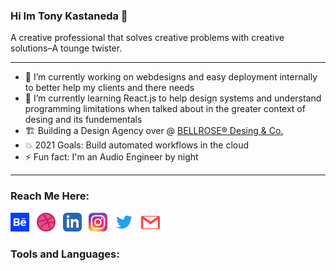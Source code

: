 
### Hi Im Tony Kastaneda 👋

A creative professional that solves creative problems with creative solutions–A tounge twister.

---
* 🔭 I’m currently working on webdesigns and easy deployment internally to better help my clients and there needs
* 🌱 I’m currently learning React.js to help design systems and understand programming limitations when talked about in the greater context of desing and its fundementals
* 🏗️ Building a Design Agency over @ [BELLROSE® Desing & Co.][bellrose]
* 💥 2021 Goals: Build automated workflows in the cloud
* ⚡ Fun fact: I'm an Audio Engineer by night

---
### Reach Me Here:
[<img width="30px" src="img/behance-icon.svg" />][behance]&nbsp;&nbsp;
[<img width="30px" src="img/dribbble-ball-icon.svg" />][dribbble]&nbsp;&nbsp;
[<img width="30px" src="img/linkedin-icon.svg" />][linkedin]&nbsp;&nbsp;
[<img width="30px" src="img/instagram-icon-png.png" />][instagram]&nbsp;&nbsp;
[<img width="30px" src="img/twitter-icon.svg" />][twitter]&nbsp;&nbsp;
[<img width="30px" src="img/email-icon.svg" />][email]&nbsp;&nbsp;

### Tools and Languages:



[website]: https://tony.bellrosedesign.com
[twitter]: https://twitter.com/TKastaneda
[dribbble]: https://dribbble.com/tonykastaneda
[behance]: https://www.behance.net/tonykastaneda
[instagram]: https://www.instagram.com/tonykastaneda/
[bellrose]: https://www.bellrosedesign.com
[email]: tonykastaneda@gmail.com
[linkedin]: https://www.linkedin.com/in/tonykastaneda/
